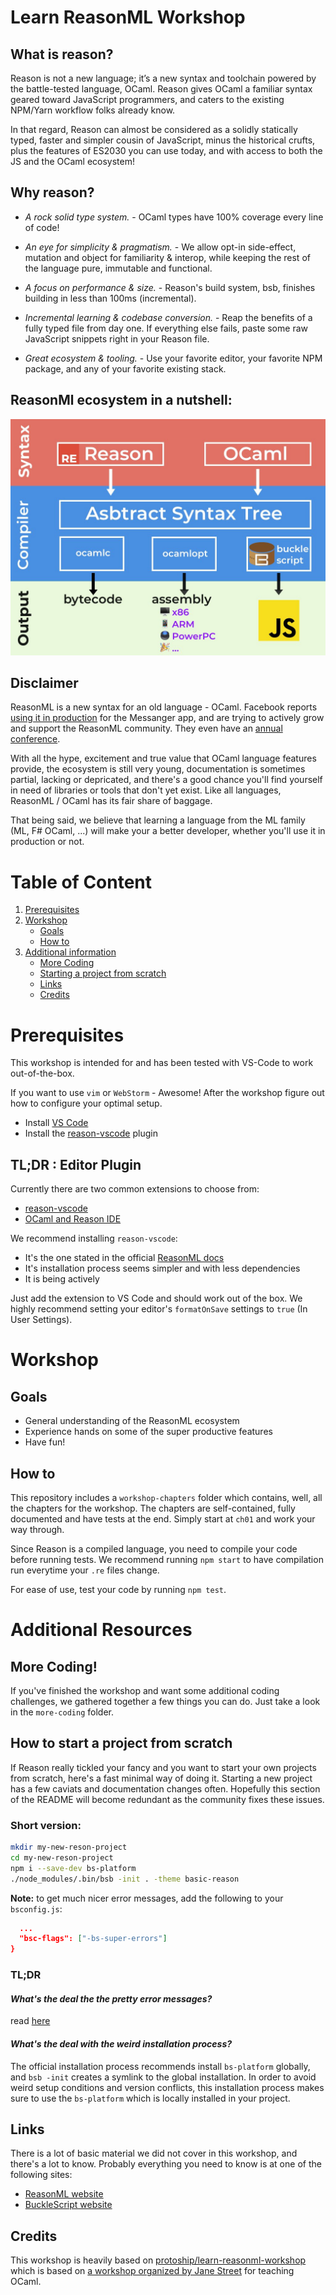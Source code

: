 # Learn ReasonML Workshop

## What is reason? 
  Reason is not a new language; it’s a new syntax and toolchain powered by the battle-tested language, OCaml. Reason gives OCaml a familiar syntax geared toward JavaScript programmers, and caters to the existing NPM/Yarn workflow folks already know.

  In that regard, Reason can almost be considered as a solidly statically typed, faster and simpler cousin of JavaScript, minus the historical crufts, plus the features of ES2030 you can use today, and with access to both the JS and the OCaml ecosystem!

## Why reason?
 - *A rock solid type system.* - OCaml types have 100% coverage every line of code!

- *An eye for simplicity & pragmatism.* -  We allow opt-in side-effect, mutation and object for familiarity & interop, while keeping the rest of the language pure, immutable and functional.

- *A focus on performance & size.* - Reason's build system, bsb, finishes building in less than 100ms (incremental).

- *Incremental learning & codebase conversion.* - Reap the benefits of a fully typed file from day one. If everything else fails, paste some raw JavaScript snippets right in your Reason file.

- *Great ecosystem & tooling.* - Use your favorite editor, your favorite NPM package, and any of your favorite existing stack. 

## ReasonMl ecosystem in a nutshell:
![ecosystem diagram](images/reasonml-ecosystem.jpg)


## Disclaimer

ReasonML is a new syntax for an old language - OCaml. Facebook reports [using it in production](https://reasonml.github.io/blog/2017/09/08/messenger-50-reason.html) for the Messanger app, and are trying to actively grow and support the ReasonML community. They even have an [annual conference](https://www.reason-conf.com/). 

With all the hype, excitement and true value that OCaml language features provide, the ecosystem is still very young, documentation is sometimes partial, lacking or depricated, and there's a good chance you'll find yourself in need of libraries or tools that don't yet exist. Like all languages, ReasonML / OCaml has its fair share of baggage.

That being said, we believe that learning a language from the ML family (ML, F# OCaml, ...) will make your a better developer, whether you'll use it in production or not. 


# Table of Content

1. [Prerequisites](#Prerequisites)
1. [Workshop](#Workshop)
    - [Goals](##Goals)
    - [How to](##How-to)
1. [Additional information](#additional-resources)
    - [More Coding](##More-Coding!)
    - [Starting a project from scratch](##How-to-start-a-project-from-scratch)
    - [Links](##Links)
    - [Credits](##Credits)
    


# Prerequisites

This workshop is intended for and has been tested with VS-Code to work out-of-the-box.

If you want to use `vim` or `WebStorm` - Awesome! After the workshop figure out how to configure your optimal setup.

* Install [VS Code](https://code.visualstudio.com/download)
* Install the [reason-vscode](https://marketplace.visualstudio.com/items?itemName=jaredly.reason-vscode) plugin


## TL;DR : Editor Plugin

Currently there are two common extensions to choose from:
  * [reason-vscode](https://marketplace.visualstudio.com/items?itemName=jaredly.reason-vscode)
  * [OCaml and Reason IDE](https://marketplace.visualstudio.com/items?itemName=freebroccolo.reasonml)

We recommend installing `reason-vscode`:
  * It's the one stated in the official [ReasonML docs](https://reasonml.github.io/docs/en/editor-plugins#officially-supported-editors)
  * It's installation process seems simpler and with less dependencies
  * It is being actively 

Just add the extension to VS Code and should work out of the box. We highly recommend setting your editor's `formatOnSave` settings to `true` (In User Settings).



# Workshop

## Goals

  - General understanding of the ReasonML ecosystem
  - Experience hands on some of the super productive features 
  - Have fun!

## How to

This repository includes a `workshop-chapters` folder which contains, well, all the chapters for the workshop. The chapters are self-contained, fully documented and have tests at the end. Simply start at `ch01` and work your way through.

Since Reason is a compiled language, you need to compile your code before running tests. We recommend running `npm start` to have compilation run everytime your `.re` files change.

For ease of use, test your code by running `npm test`.

  


# Additional Resources

## More Coding!

If you've finished the workshop and want some additional coding challenges, we gathered together a few things you can do. Just take a look in the `more-coding` folder.

        
## How to start a project from scratch

If Reason really tickled your fancy and you want to start your own projects from scratch, here's a fast minimal way of doing it. Starting a new project has a few caviats and documentation changes often. Hopefully this section of the README will become redundant as the community fixes these issues.

### Short version:

```bash
mkdir my-new-reson-project
cd my-new-reson-project
npm i --save-dev bs-platform
./node_modules/.bin/bsb -init . -theme basic-reason
```

**Note:** to get much nicer error messages, add the following to your `bsconfig.js`: 
```json
  ...
  "bsc-flags": ["-bs-super-errors"]
}
```

### TL;DR

#### *What's the deal the the pretty error messages?* 
read [here](https://reasonml.github.io/blog/2017/08/25/way-nicer-error-messages.html)

#### *What's the deal with the weird installation process?* 
The official installation process recommends install `bs-platform` globally, and `bsb -init` creates a symlink to the global installation. In order to avoid weird setup conditions and version conflicts, this installation process makes sure to use the `bs-platform` which is locally installed in your project.


## Links

There is a lot of basic material we did not cover in this workshop, and there's a lot to know. Probably everything you need to know is at one of the following sites:

* [ReasonML website](https://reasonml.github.io/)
* [BuckleScript website](https://bucklescript.github.io/)


## Credits 

This workshop is heavily based on [protoship/learn-reasonml-workshop](https://github.com/protoship/learn-reasonml-workshop) which is based on [a workshop organized by Jane Street](https://blog.janestreet.com/learn-ocaml-nyc/) for teaching OCaml.
